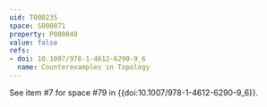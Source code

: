 ```yaml
---
uid: T000235
space: S000071
property: P000049
value: false
refs:
- doi: 10.1007/978-1-4612-6290-9_6
  name: Counterexamples in Topology
---
```


See item #7 for space #79 in {{doi:10.1007/978-1-4612-6290-9_6}}.
